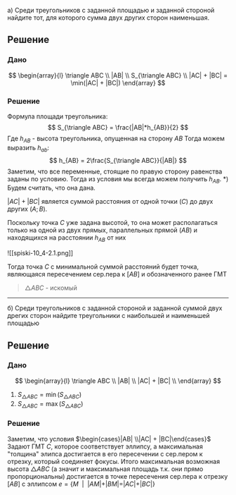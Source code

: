 а) Среди треугольников с заданной площадью и заданной стороной найдите тот, для которого сумма двух других сторон наименьшая.
## Решение
### Дано
$$
\begin{array}{l}
\triangle ABC \\
|AB| \\
S_{\triangle ABC} \\
|AC| + |BC| = \min(|AC| + |BC|)
\end{array}
$$
### Решение
Формула площади треугольника:
$$
S_{\triangle ABC} = \frac{|AB|*h_{AB}}{2}
$$
Где $h_{AB}$ - высота треугольника, опущенная на сторону $AB$
Тогда можем выразить $h_{ab}$:
$$
h_{AB} = 2\frac{S_{\triangle ABC}}{|AB|}
$$
Заметим, что все переменные, стоящие по правую сторону равенства заданы по условию. Тогда из условия мы всегда можем получить $h_{AB}$. $*)$ Будем считать, что она дана.

$|AC|+|BC|$ является суммой расстояния от одной точки ($C$) до двух других ($A;B$).

Поскольку точка $C$ уже задана высотой, то она может располагаться только на одной из двух прямых, параллельных прямой $(AB)$ и находящихся на расстоянии $h_{AB}$ от них

![[spiski-10_4-2.1.png]]

Тогда точка $C$ с минимальной суммой расстояний будет точка, являющаяся пересечением сер.пера к $[AB]$ и обозначенного ранее ГМТ
> $\triangle ABC$ - искомый

---

б) Среди треугольников с заданной стороной и заданной суммой двух дрегих сторон найдите треугольники с наибольшей и наименьшей площадью
## Решение
### Дано
$$
\begin{array}{l}
\triangle ABC \\
|AB| \\
|AC| + |BC| \\
\end{array}
$$
1) $S_{\triangle ABC} = \min(S_{\triangle ABC})$
2) $S_{\triangle ABC} = \max(S_{\triangle ABC})$
### Решение
Заметим, что условия $\begin{cases}|AB| \\|AC| + |BC|\end{cases}$ Задают ГМТ $C$, которое соответствует эллипсу, а максимальная "толщина" элипса достигается в его пересечении с сер.пером к отрезку, который соединяет фокусы.
Итого максимальная возможная высота $\triangle ABC$ (а значит и максимальная площадь т.к. они прямо пропорциональны) достигается в точке пересечения сер.пера к отрезку $[AB]$ с эллипсом $e=\{M~~|~~|AM|+|BM|=|AC|+|BC|\}$ 